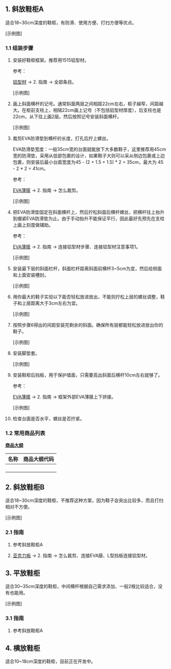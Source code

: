 ## 1. 斜放鞋柜A

适合18~30cm深度的鞋柜，有防滑、使用方便、打扫方便等优点。

[示例图]

### 1.1 组装步骤

1. 安装好鞋柜框架。推荐用1515铝型材。

	参考： 

	[铝型材](https://gitee.com/kukela/diy-furniture/tree/master/doc/DesignGuide/铝型材.md) -> 2. 指南 -> 全部条目。

	[示例图]

2. 画上斜面横杆的记号。通常斜面两层之间相距22cm左右，柜子越窄，间距越大。在柜前支柱上，相隔22cm画上记号（不包括铝型材厚度），后支柱也是22cm，从下往上画2层。然后按照记号安装斜面横杆。

	[示例图]

3. 裁剪EVA防滑垫到横杆的长度，打孔后拧上螺丝。

	EVA防滑垫宽度：一般35cm宽的台面就能放下大多数鞋子，这里推荐用45cm宽的防滑垫，采用从低部包裹的设计，如果鞋子大则可以采从侧边包裹或上边包裹，则安装后最小台面宽度为45 - (2 + 1.5 + 1.5) \* 2 = 35cm，最大为 45 - 2 \* 2 = 41cm。
	
	参考：

	[EVA薄膜](https://gitee.com/kukela/diy-furniture/tree/master/doc/DesignGuide/EVA薄膜.md) -> 2. 指南 -> 怎么裁剪。

	[示例图]

4. 把EVA防滑垫固定在斜面横杆上，然后拧松斜面后横杆螺丝，把横杆往上抬升到绷紧EVA防滑垫为止。由于手动抬升不能保证平行，因此最好先预先在支柱上画上刻度做辅助。

	参考：

	[EVA薄膜](https://gitee.com/kukela/diy-furniture/tree/master/doc/DesignGuide/EVA薄膜.md) -> 2. 指南 -> 连接铝型材步骤、连接铝型材注意事项1。

	[示例图]

5. 安装最下层的斜面栏杆，斜面栏杆距离斜面前横杆3\~5cm为宜，然后给侧面和上面安装槽封。

	[示例图]

6. 用你最大的鞋子实验以下能否轻松放进放出，不能则拧松上层的螺丝调整，鞋子和上层距离大于3cm左右为宜。

	[示例图]

7. 按照步骤6得出的间距安装完剩余的斜面。确保所有层都能轻松放进放出你的鞋子。

	[示例图]

8. 安装脚垫套。

	[示例图]

9. 安装鞋柜后挡板，用于保护墙面，只需要高出斜面后横杆10cm左右就够了。

	参考：

	[EVA薄膜](https://gitee.com/kukela/diy-furniture/tree/master/doc/DesignGuide/EVA薄膜.md) -> 2. 指南 -> 框架外部EVA薄膜上下拼接。

	[示例图]

10. 检查台面是否水平，螺丝是否拧紧。

### 1.2 常用商品列表

**[商品大纲](https://gitee.com/kukela/diy-furniture/tree/master/doc/商品大纲.md)**

| 名称 | 商品大纲代码 |
| - | - |
| | |
| | |
| | |
| | |

## 2. 斜放鞋柜B

适合18~30cm深度的鞋柜，不推荐这种方案，因为鞋子会突出比较多，而且打扫相对不方便。

[示例图]

### 2.1 指南

1. 参考斜放鞋柜A

2. [亚克力板](https://gitee.com/kukela/diy-furniture/tree/master/doc/DesignGuide/亚克力板.md) -> 2. 指南 -> 怎么裁剪、连接EVA膜、L型挡板连接铝型材。

## 3. 平放鞋柜

适合30~35cm深度的鞋柜，中间横杆根据自己需求添加、一般2根比较适合，没有也能用。

[示例图]

### 3.1 指南

1. 参考斜放鞋柜A

## 4. 横放鞋柜

适合10~18cm深度的鞋柜，目前正在开发中。
